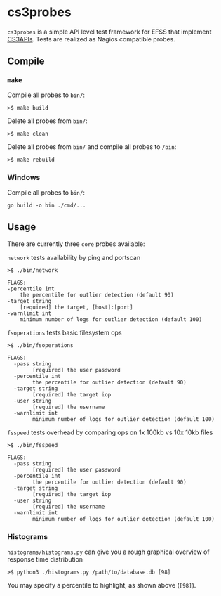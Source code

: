 # cs3probes

`cs3probes` is a simple API level test framework for EFSS that implement [CS3APIs](https://github.com/cs3org/cs3apis). Tests are realized as Nagios compatible probes.


## Compile

### `make`

Compile all probes to `bin/`:

`>$ make build`
 
Delete all probes from `bin/`:

`>$ make clean`


Delete all probes from `bin/` and compile all probes to `/bin`:

`>$ make rebuild`

### Windows

Compile all probes to `bin/`:

`go build -o bin ./cmd/...`


## Usage
There are currently three `core` probes available:

`network` tests availability by ping and portscan

````
>$ ./bin/network

FLAGS:
-percentile int
    the percentile for outlier detection (default 90)
-target string
    [required] the target, [host]:[port]
-warnlimit int
    minimum number of logs for outlier detection (default 100)
````

`fsoperations` tests basic filesystem ops

````
>$ ./bin/fsoperations

FLAGS:
  -pass string
        [required] the user password
  -percentile int
        the percentile for outlier detection (default 90)
  -target string
        [required] the target iop
  -user string
        [required] the username
  -warnlimit int
        minimum number of logs for outlier detection (default 100)
````

`fsspeed` tests overhead by comparing ops on 1x 100kb vs 10x 10kb files

````
>$ ./bin/fsspeed  

FLAGS:
  -pass string
        [required] the user password
  -percentile int
        the percentile for outlier detection (default 90)
  -target string
        [required] the target iop
  -user string
        [required] the username
  -warnlimit int
        minimum number of logs for outlier detection (default 100)
````

### Histograms
`histograms/histograms.py` can give you a rough graphical overview of response time distribution  

`>$ python3 ./histograms.py /path/to/database.db [98]`

You may specify a percentile to highlight, as shown above (`[98]`).